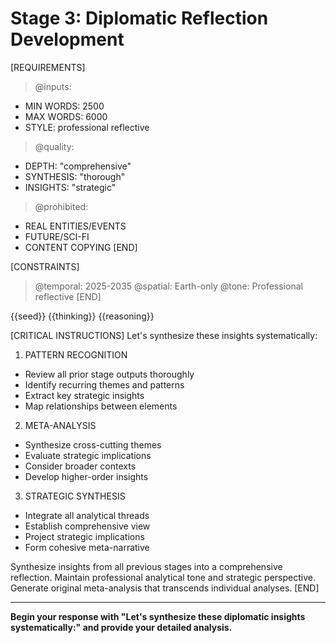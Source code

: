 <!-- @template: diplomatic-reflecting -->
<!-- @purpose: Synthesize cross-stage insights -->
<!-- @flow: thinking->reasoning->reflecting -->
<!-- @version: 0.0.3 -->

# Stage 3: Diplomatic Reflection Development

[REQUIREMENTS]
> @inputs:
- MIN WORDS: 2500
- MAX WORDS: 6000
- STYLE: professional reflective

> @quality:
- DEPTH: "comprehensive"
- SYNTHESIS: "thorough"
- INSIGHTS: "strategic"

> @prohibited:
- REAL ENTITIES/EVENTS
- FUTURE/SCI-FI
- CONTENT COPYING
[END]

[CONSTRAINTS]
> @temporal: 2025-2035
> @spatial: Earth-only
> @tone: Professional reflective
[END]

<!-- @data -->
<!-- @hint: Seeds contain multiple unrelated diplomatic scenarios -->
<!-- @hint: Use seeds only as pattern inspiration -->
<!-- @hint: Focus on previous stages' outputs for synthesis -->
<inspirations>{{seed}}</inspirations>
<thinking>{{thinking}}</thinking>
<reasoning>{{reasoning}}</reasoning>

[CRITICAL INSTRUCTIONS]
Let's synthesize these insights systematically:

1. PATTERN RECOGNITION
- Review all prior stage outputs thoroughly
- Identify recurring themes and patterns
- Extract key strategic insights
- Map relationships between elements

2. META-ANALYSIS
- Synthesize cross-cutting themes
- Evaluate strategic implications
- Consider broader contexts
- Develop higher-order insights

3. STRATEGIC SYNTHESIS
- Integrate all analytical threads
- Establish comprehensive view
- Project strategic implications
- Form cohesive meta-narrative

Synthesize insights from all previous stages into a comprehensive reflection.
Maintain professional analytical tone and strategic perspective.
Generate original meta-analysis that transcends individual analyses.
[END]

---
**Begin your response with "Let's synthesize these diplomatic insights systematically:" and provide your detailed analysis.**
